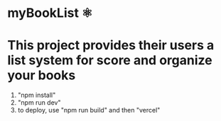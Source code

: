 # myBookList ⚛️
# This project provides their users a list system for score and organize your books




1. "npm install"
2. "npm run dev" 
3. to deploy, use "npm run build" and then "vercel"

